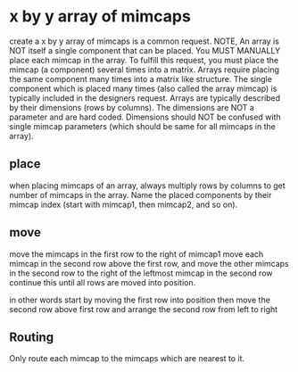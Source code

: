 # x by y array of mimcaps
create a x by y array of mimcaps is a common request. 
NOTE, An array is NOT itself a single component that can be placed. You MUST MANUALLY place each mimcap in the array.
To fulfill this request, you must place the mimcap (a component) several times into a matrix. Arrays require placing the same component many times into a matrix like structure. The single component which is placed many times (also called the array mimcap) is typically included in the designers request. Arrays are typically described by their dimensions (rows by columns). The dimensions are NOT a parameter and are hard coded. Dimensions should NOT be confused with single mimcap parameters (which should be same for all mimcaps in the array).
## place
when placing mimcaps of an array, always multiply rows by columns to get number of mimcaps in the array. Name the placed components by their mimcap index (start with mimcap1, then mimcap2, and so on).
## move
move the mimcaps in the first row to the right of mimcap1
move each mimcap in the second row above the first row, and move the other mimcaps in the second row to the right of the leftmost mimcap in the second row
continue this until all rows are moved into position.

in other words
start by moving the first row into position
then move the second row above first row
and arrange the second row from left to right

## Routing
Only route each mimcap to the mimcaps which are nearest to it.